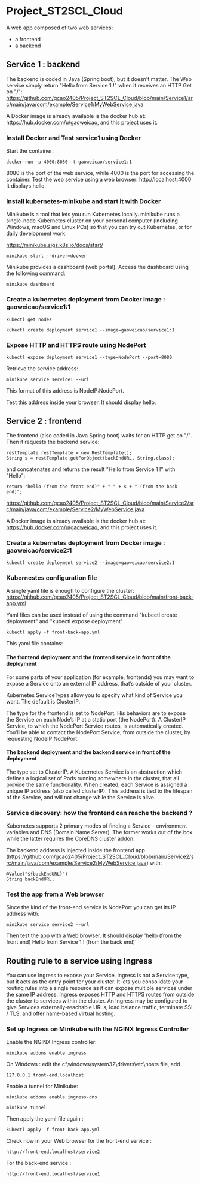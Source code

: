 # Project_ST2SCL_Cloud

A web app composed of two web services:

- a frontend
- a backend

## Service 1 : backend

The backend is coded in Java (Spring boot), but it doesn't matter. The Web service simply return "Hello from Service 1 !" when it receives an HTTP Get on "/": https://github.com/gcao2405/Project_ST2SCL_Cloud/blob/main/Service1/src/main/java/com/example/Service1/MyWebService.java

A Docker image is already available is the docker hub at: https://hub.docker.com/u/gaoweicao, and this project uses it.

### Install Docker and Test service1 using Docker

Start the container: 

```
docker run -p 4000:8080 -t gaoweicao/service1:1
```

8080 is the port of the web service, while 4000 is the port for accessing the container. Test the web service using a web browser: http://localhost:4000 It displays hello.

### Install kubernetes-minikube and start it with Docker

Minikube is a tool that lets you run Kubernetes locally. 
minikube runs a single-node Kubernetes cluster on your personal computer (including Windows, macOS and Linux PCs) so that you can try out Kubernetes, or for daily development work.

https://minikube.sigs.k8s.io/docs/start/

```
minikube start --driver=docker
```

Minikube provides a dashboard (web portal). Access the dashboard using the following command:

```
minikube dashboard
```

### Create a kubernetes deployment from Docker image : gaoweicao/service1:1

```
kubectl get nodes

kubectl create deployment service1 --image=gaoweicao/service1:1

```

### Expose HTTP and HTTPS route using NodePort

```
kubectl expose deployment service1 --type=NodePort --port=8080
```

Retrieve the service address: 

```
minikube service service1 --url
```

This format of this address is NodeIP:NodePort.

Test this address inside your browser. It should display hello.

## Service 2 : frontend

The frontend (also coded in Java Spring boot) waits for an HTTP get on "/". Then it requests the backend service:

```
restTemplate restTemplate = new RestTemplate();
String s = restTemplate.getForObject(backEndURL, String.class);
```

and concatenates and returns the result "Hello from Service 1 !" with "Hello": 

```
return "hello (from the front end)" + " " + s + " (from the back end)";
```

https://github.com/gcao2405/Project_ST2SCL_Cloud/blob/main/Service2/src/main/java/com/example/Service2/MyWebService.java

A Docker image is already available is the docker hub at: https://hub.docker.com/u/gaoweicao, and this project uses it.

### Create a kubernetes deployment from Docker image : gaoweicao/service2:1

```
kubectl create deployment service2 --image=gaoweicao/service2:1
```

### Kubernestes configuration file

A single yaml file is enough to configure the cluster: https://github.com/gcao2405/Project_ST2SCL_Cloud/blob/main/front-back-app.yml

Yaml files can be used instead of using the command "kubectl create deployment" and "kubectl expose deployment"

```
kubectl apply -f front-back-app.yml
```

This yaml file contains:

#### The frontend deployment and the frontend service in front of the deployment

For some parts of your application (for example, frontends) you may want to expose a Service onto an external IP address, that’s outside of your cluster.

Kubernetes ServiceTypes allow you to specify what kind of Service you want. The default is ClusterIP.

The type for the frontend is set to NodePort. His behaviors are to expose the Service on each Node’s IP at a static port (the NodePort). A ClusterIP Service, to which the NodePort Service routes, is automatically created. You’ll be able to contact the NodePort Service, from outside the cluster, by requesting NodeIP:NodePort.

#### The backend deployment and the backend service in front of the deployment

The type set to ClusterIP. A Kubernetes Service is an abstraction which defines a logical set of Pods running somewhere in the cluster, that all provide the same functionality. When created, each Service is assigned a unique IP address (also called clusterIP). This address is tied to the lifespan of the Service, and will not change while the Service is alive.

### Service discovery: how the frontend can reache the backend ?

Kubernetes supports 2 primary modes of finding a Service - environment variables and DNS (Domain Name Server). The former works out of the box while the latter requires the CoreDNS cluster addon.

The backend address is injected inside the frontend app (https://github.com/gcao2405/Project_ST2SCL_Cloud/blob/main/Service2/src/main/java/com/example/Service2/MyWebService.java) with:
```
@Value("${backEndURL}")
String backEndURL;
```

### Test the app from a Web browser

Since the kind of the front-end service is NodePort you can get its IP address with:

```
minikube service service2 --url
```

Then test the app with a Web browser.
It should display 'hello (from the front end) Hello from Service 1 ! (from the back end)'

## Routing rule to a service using Ingress

You can use Ingress to expose your Service. Ingress is not a Service type, but it acts as the entry point for your cluster. It lets you consolidate your routing rules into a single resource as it can expose multiple services under the same IP address. Ingress exposes HTTP and HTTPS routes from outside the cluster to services within the cluster. An Ingress may be configured to give Services externally-reachable URLs, load balance traffic, terminate SSL / TLS, and offer name-based virtual hosting.

### Set up Ingress on Minikube with the NGINX Ingress Controller

Enable the NGINX Ingress controller:
```
minikube addons enable ingress
```

On Windows : edit the c:\windows\system32\drivers\etc\hosts file, add
```
127.0.0.1 front-end.localhost
```

Enable a tunnel for Minikube:
```
minikube addons enable ingress-dns
```
```
minikube tunnel
```

Then apply the yaml file again : 
```
kubectl apply -f front-back-app.yml
```

Check now in your Web browser for the front-end service :
```
http://front-end.localhost/service2
```
For the back-end service :
```
http://front-end.localhost/service1
```
